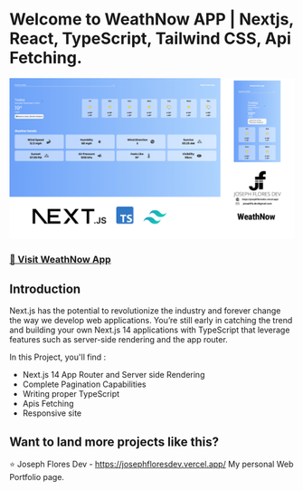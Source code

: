 # Welcome to WeathNow APP | Nextjs, React, TypeScript, Tailwind CSS, Api Fetching.
![Freeble](/public/Weathnow.png)

### [🚀 Visit WeathNow App](https://weath-now.vercel.app/)

## Introduction
Next.js has the potential to revolutionize the industry and forever change the way we develop web applications. You’re still early in catching the trend and building your own Next.js 14 applications with TypeScript that leverage features such as server-side rendering and the app router.
 
In this Project, you'll find :
- Next.js 14 App Router and Server side Rendering
- Complete Pagination Capabilities
- Writing proper TypeScript
- Apis Fetching
- Responsive site

## Want to land more projects like this?
⭐ Joseph Flores Dev - https://josephfloresdev.vercel.app/
My personal Web Portfolio page.